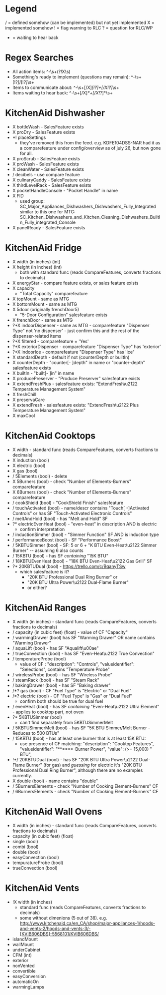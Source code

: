 # Legend
/ = defined somehow (can be implemented) but not yet implemented
X = implemented somehow
! = flag warning to RLC
? = question for RLC/WP
* = waiting to hear back

# Regex Searches

- All action items: ^-\s+(?!X\s)
- Something's ready to implement (questions may remain): ^-\s+[!?*]*/[!?*]*\s+
- Items to communicate about: ^-\s+[/X]*[!?]+[/X!?]*\s+
- Items waiting to hear back: ^-\s+[/X]*\*+[/X!?*]*\s+

# KitchenAid Dishwasher
- X bottleWash - SalesFeature exists
- X proDry - SalesFeature exists
- *! placeSettings
     + they've removed this from the feed. e.g. KDFE104DSS-NAR had it as a comparefeature under config/overview as of july 26, but now gone for all.
- X proScrub - SalesFeature exists
- X proWash - SalesFeature exists
- X cleanWater - SalesFeature exists
- / decibels - use compare feature
- X culinaryCaddy - SalesFeature exists
- X thirdLevelRack - SalesFeature exists
- X pocketHandleConsole - "Pocket Handle" in name
- X FID
    + used group:
        SC_Major_Appliances_Dishwashers_Dishwashers_Fully_Integrated
        similar to this one for MTG:
        SC_Kitchen_Dishwashers_and_Kitchen_Cleaning_Dishwashers_BuiltIn_Fully_integrated_Console
- X panelReady - SalesFeature exists

# KitchenAid Fridge
- X width (in inches) (int)
- X height (in inches) (int)
    + both with standard func (reads CompareFeatures, converts fractions to decimals)
- X energyStar - compare feature exists, or sales feature exists
- X capacity
    + "Total Capacity" comparefeature
- X topMount - same as MTG
- X bottomMount - same as MTG
- X 5door (originally frenchDoor5)
    + "5-Door Configuration" salesfeature exists
- X frenchDoor - same as MTG
- ?*X indoorDispenser - same as MTG - comparefeature "Dispenser Type" not 'no dispenser' - just confirm this and the rest of the dispenser-related items
- ?*X filtered - comparefeature = 'Yes'
- ?*X exteriorDispenser - comparefeature "Dispenser Type" has 'exterior'
- ?*X indoorIce - comparefeature "Dispenser Type" has 'ice'
- X standardDepth - default if not (counterDepth or builtIn)
- X counterDepth - "counter[- ]depth" in name or "counter-depth" salesfeature exists
- X builtIn - "built[- ]in" in name
- X producePreserver - "Produce Preserver" salesfeature exists
- X extendFreshPlus - salesfeature exists: "ExtendFresh\u2122 Temperature Management System"
- X freshChill
- X preservaCare 
- X extendFresh - salesfeature exists: "ExtendFresh\u2122 Plus Temperature Management System"
- X maxCool

# KitchenAid Cooktops
- X width - standard func (reads CompareFeatures, converts fractions to decimals)
- X induction (bool)
- X electric (bool)
- X gas (bool)
- / 5Elements (bool) - delete
- X 5Burners (bool)  - check "Number of Elements-Burners" comparefeature
- X 6Burners (bool) - check "Number of Elements-Burners" comparefeature
- / cookShield (bool) - "CookShield Finish" salesfeature
- / touchActivated (bool) - name/descr contains "Touch[ -]Activated Controls" or has SF "Touch-Activated Electronic Controls"
- / meltAndHold (bool) - has "Melt and Hold" SF
- ?* electricEvenHeat (bool) - "even-heat" in description AND is electric
    + confirm interpretation
- / inductionSimmer (bool) - "Simmer Function" SF AND is induction type
- / performanceBoost (bool) - SF "Performance Boost"
- / 5KBTUSimmer (bool) - SF: 5 or 6 + "K BTU Even-Heat\u2122 Simmer Burner" -- assuming 6 also counts
- / 15KBTU (bool) - has SF _containing_ "15K BTU"
- / 18KBTUEvenHeat (bool) - "18K BTU Even-Heat\u2122 Gas Grill" SF
- ?* 20KBTUDual (bool) - https://trello.com/c/BqanyTSw
    + which salesfeature is it?
        + "20K BTU Professional Dual Ring Burner" or
        + "20K BTU Ultra Power\u2122 Dual-Flame Burner"
        + or either?

# KitchenAid Ranges
- X width (in inches) - standard func (reads CompareFeatures, converts fractions to decimals)
- / capacity (in cubic feet) (float) - value of CF "Capacity"
- / warmingDrawer (bool) has SF "Warming Drawer" OR name contains "Warming Drawer"
- / aquaLift (bool) - has SF "Aqualift\u00ae"
- / trueConvection (bool) - has SF "Even-Heat\u2122 True Convection"
- / temperatureProbe (bool)
    +  value of CF :
                        "description": "Controls",
                        "valueidentifier": "Selections",
            contains "Temperature Probe"
- / wirelessProbe (bool) - has SF "Wireless Probe"
- / steamRack (bool) - has SF "Steam Rack"
- / bakingDrawer (bool) - has SF "Baking drawer"
- /*? gas (bool) - CF "Fuel Type" is "Electric" or "Dual Fuel"
- /*? electric (bool) - CF "Fuel Type" is "Gas" or "Dual Fuel"
    + confirm both should be true for dual fuel
- / evenHeat (bool) - has SF _containing_ "Even-Heat\u2122 Ultra Element" - applies to cooktop part, not oven
- ?* 5KBTUSimmer (bool) 
    + can't find separately from 5KBTUSimmerMelt
- / 5KBTUSimmerMelt (bool) - has SF "5K BTU Simmer\/Melt Burner - Reduces to 500 BTUs"
- / 15KBTU (bool) - has at least one burner that is at least 15K BTU:
    + use presence of CF matching:
        "description": "Cooktop Features",
        "valueidentifier": "******-Burner Power",
        "value": (>= 15,000) " BTU",
- !*/ 20KBTUDual (bool) - has SF "20K BTU Ultra Power\u2122 Dual-Flame Burner" (for gas) and _guessing_ for electric it's "20K BTU Professional Dual Ring Burner", although there are no examples currently.
- X double (bool) - name contains "double"
- / 5BurnersElements - check "Number of Cooking Element-Burners" CF
- / 6BurnersElements - check "Number of Cooking Element-Burners" CF


# KitchenAid Wall Ovens
- X width (in inches) - standard func (reads CompareFeatures, converts fractions to decimals)
- capacity (in cubic feet) (float) 
- single (bool)
- combi (bool)
- double (bool)
- easyConvection (bool)  
- tempuratureProbe (bool)
- trueConvection (bool)


# KitchenAid Vents
- !X width (in inches)
    + standard func (reads CompareFeatures, converts fractions to decimals)
    + some without dimenions (5 out of 38). e.g. http://www.kitchenaid.ca/en_CA/shop/major-appliances-1/hoods-and-vents-2/hoods-and-vents-3/-[KVIB606DBS]-5568101/KVIB606DBS/
- islandMount
- wallMount
- underCabinet 
- CFM (int)
- exterior
- nonVented
- convertible
- easyConversion
- automaticOn
- warmingLamps

